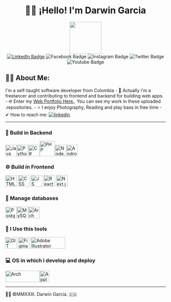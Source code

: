 # <h1 align="center">🙋‍♂️ ¡Hello! I'm Darwin Garcia </h1>
<div id="header" align="center">
  <img src="https://media.giphy.com/media/M9gbBd9nbDrOTu1Mqx/giphy.gif" width="100"/>
  
  <div id="badges">
  <a href="https://www.linkedin.com/in/darwingarc%C3%ADa/"><img src="https://img.shields.io/badge/LinkedIn-blue?style=for-the-badge&logo=linkedin&logoColor=white" alt="LinkedIn Badge"/></a>  
    <img src="https://img.shields.io/badge/Facebook-1877F2?style=for-the-badge&logo=facebook&logoColor=white" alt="Facebook Badge"/>
    <img src="https://img.shields.io/badge/Instagram-E4405F?style=for-the-badge&logo=instagram&logoColor=white" alt="Instagram Badge"/>
    <img src="https://img.shields.io/badge/Twitter-blue?style=for-the-badge&logo=twitter&logoColor=white" alt="Twitter Badge"/>
    <img src="https://img.shields.io/badge/YouTube-red?style=for-the-badge&logo=youtube&logoColor=white" alt="Youtube Badge"/>
    
</div>
</div>
<h2> 👨‍💻 About Me: </h2>
I'm a self-taught software developer from Colombia
- 💼 Actually i'm a freelancer and contributing to frontend and backend for building web apps.
- 🌐 Enter my <a href="https://www.darwin-garcia.co">Web Portfolio Here.</a>. You can see my work in these uploaded .repositories.
- ⭐ I enjoy Photography, Reading and play bass in free time
- ✔ How to reach me: <a href='https://www.linkedin.com/in/darwingarc%C3%ADa/' target="_blank"><img alt='linkedin' src='https://img.shields.io/badge/Linkedin-100000?style=flat-square&logo=linkedin&logoColor=white&labelColor=0050F0&color=5C5B5B'/></a>


- - -
### 🧰 Build in Backend
<img src="https://upload.wikimedia.org/wikipedia/fr/2/2e/Java_Logo.svg" width="36" height="36" alt="Java"/><img src="https://upload.wikimedia.org/wikipedia/commons/c/c3/Python-logo-notext.svg" width="36" height="36" alt="Python"/><img src="https://cdn.cdnlogo.com/logos/c/27/c.svg" width="36" height="36" alt="C#"/><img src="https://upload.wikimedia.org/wikipedia/commons/2/27/PHP-logo.svg" class="center" width="48" height="48" alt="PHP"/><img src="https://cdn.cdnlogo.com/logos/n/94/nodejs-icon.svg" width="36" height="36" alt="Node.js"/><img src="https://cdn.cdnlogo.com/logos/a/92/android.svg" width="36" height="36" alt="Android"/> 

### ⚙ Build in Frontend
<img src="https://www.w3.org/html/logo/downloads/HTML5_Badge.svg" width="36" height="36" alt="HTML"/> <img src="https://upload.wikimedia.org/wikipedia/commons/6/62/CSS3_logo.svg" width="36" height="36" alt="CSS"/> <img src="https://upload.wikimedia.org/wikipedia/commons/9/99/Unofficial_JavaScript_logo_2.svg" width="36" height="36" alt="JS"/> <img src="https://upload.wikimedia.org/wikipedia/commons/a/a7/React-icon.svg" width="36" height="36" alt="React"/> <img src="https://cdn.worldvectorlogo.com/logos/next-js.svg" width="36" height="36" alt="Next.js"/>

### 🧮 Manage databases
<img src="https://upload.wikimedia.org/wikipedia/commons/2/29/Postgresql_elephant.svg" width="36" height="36" alt="PostgreSQL"/><img src="https://cdn.cdnlogo.com/logos/m/78/mysql.svg" width="36" height="36" alt="MySQL"/><img src="https://commons.wikimedia.org/wiki/File:Antu_mongodb.svg" width="36" height="36" alt="Arch"/>

### 📎 I Use this tools
<img src="https://upload.wikimedia.org/wikipedia/commons/3/3f/Git_icon.svg" width="36" height="36" alt="GIT"/> <img src="https://cdn.cdnlogo.com/logos/f/43/figma.svg" width="36" height="36" alt="Figma"/> <img src="https://upload.wikimedia.org/wikipedia/commons/f/fb/Adobe_Illustrator_CC_icon.svg" width="108" height="36" alt="Adobe Illustrator"/>

### 💻 OS in which i develop and deploy
<img src="https://archlinux.org/static/logos/archlinux-logo-dark-scalable.518881f04ca9.svg" width="108" height="36" alt="Arch"/><img src="https://upload.wikimedia.org/wikipedia/commons/1/1b/Apple_logo_grey.svg" width="30" height="36" alt="Apple"/>
- - -
👨‍💻 ©MMXXIII. Darwin Garcia. 🇨🇴

